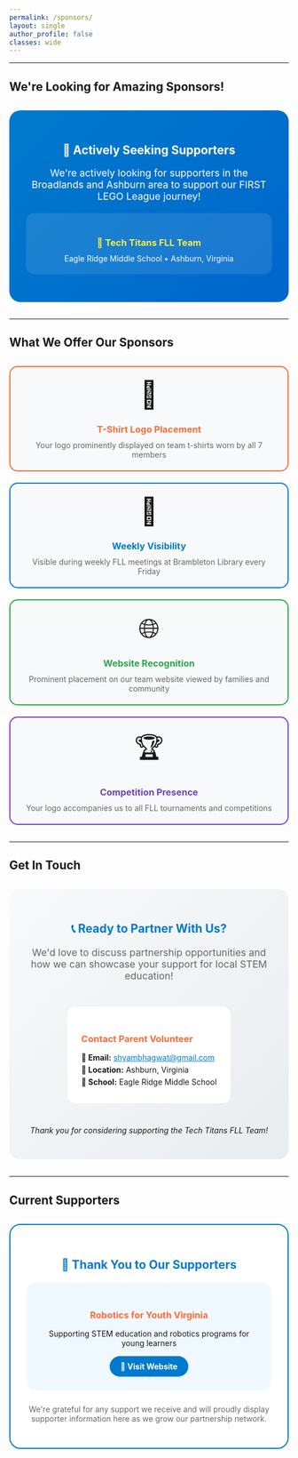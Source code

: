 ```yaml
---
permalink: /sponsors/
layout: single
author_profile: false
classes: wide
---
```



---

## We're Looking for Amazing Sponsors!

<div style="text-align: center; background: linear-gradient(135deg, #007acc, #0066cc); color: white; padding: 30px; border-radius: 20px; margin: 30px 0;">
  <h2 style="color: white; margin-bottom: 15px;">🎯 Actively Seeking Supporters</h2>
  <p style="font-size: 1.1rem; margin-bottom: 20px;">We're actively looking for supporters in the Broadlands and Ashburn area to support our FIRST LEGO League journey!</p>
  
  <div style="background: rgba(255,255,255,0.1); padding: 20px; border-radius: 15px; margin: 20px 0;">
    <h3 style="color: #ffeb3b; margin-bottom: 10px;">🧱 Tech Titans FLL Team</h3>
    <p style="margin: 0;">Eagle Ridge Middle School • Ashburn, Virginia</p>
  </div>
</div>

---

## What We Offer Our Sponsors

<div style="display: grid; grid-template-columns: repeat(auto-fit, minmax(250px, 1fr)); gap: 20px; margin: 30px 0;">
  
  <div style="background: #f8f9fa; border: 2px solid #ff6b35; border-radius: 15px; padding: 20px; text-align: center;">
    <div style="font-size: 3rem; margin-bottom: 15px;">👕</div>
    <h3 style="color: #ff6b35; margin-bottom: 10px;">T-Shirt Logo Placement</h3>
    <p style="color: #666; margin: 0;">Your logo prominently displayed on team t-shirts worn by all 7 members</p>
  </div>
  
  <div style="background: #f8f9fa; border: 2px solid #007acc; border-radius: 15px; padding: 20px; text-align: center;">
    <div style="font-size: 3rem; margin-bottom: 15px;">📍</div>
    <h3 style="color: #007acc; margin-bottom: 10px;">Weekly Visibility</h3>
    <p style="color: #666; margin: 0;">Visible during weekly FLL meetings at Brambleton Library every Friday</p>
  </div>
  
  <div style="background: #f8f9fa; border: 2px solid #28a745; border-radius: 15px; padding: 20px; text-align: center;">
    <div style="font-size: 3rem; margin-bottom: 15px;">🌐</div>
    <h3 style="color: #28a745; margin-bottom: 10px;">Website Recognition</h3>
    <p style="color: #666; margin: 0;">Prominent placement on our team website viewed by families and community</p>
  </div>
  
  <div style="background: #f8f9fa; border: 2px solid #6f42c1; border-radius: 15px; padding: 20px; text-align: center;">
    <div style="font-size: 3rem; margin-bottom: 15px;">🏆</div>
    <h3 style="color: #6f42c1; margin-bottom: 10px;">Competition Presence</h3>
    <p style="color: #666; margin: 0;">Your logo accompanies us to all FLL tournaments and competitions</p>
  </div>
  
</div>

---

## Get In Touch

<div style="background: linear-gradient(135deg, #f8f9fa, #e9ecef); padding: 30px; border-radius: 20px; margin: 30px 0; text-align: center;">
  <h2 style="color: #007acc; margin-bottom: 20px;">📞 Ready to Partner With Us?</h2>
  <p style="font-size: 1.1rem; color: #666; margin-bottom: 25px;">We'd love to discuss partnership opportunities and how we can showcase your support for local STEM education!</p>
  
  <div style="background: white; padding: 25px; border-radius: 15px; display: inline-block; text-align: left; margin: 20px;">
    <h3 style="color: #ff6b35; margin-bottom: 15px;">Contact Parent Volunteer</h3>
    <p style="margin: 5px 0;"><strong>📧 Email:</strong> <a href="mailto:shyambhagwat@gmail.com" style="color: #007acc;">shyambhagwat@gmail.com</a></p>
    <p style="margin: 5px 0;"><strong>📍 Location:</strong> Ashburn, Virginia</p>
    <p style="margin: 5px 0;"><strong>🏢 School:</strong> Eagle Ridge Middle School</p>
  </div>
  
  <p style="margin-top: 20px; font-style: italic;">Thank you for considering supporting the Tech Titans FLL Team!</p>
</div>

---

## Current Supporters

<div style="text-align: center; background: white; border: 2px solid #007acc; border-radius: 20px; padding: 30px; margin: 30px 0;">
  <h2 style="color: #007acc; margin-bottom: 20px;">🙏 Thank You to Our Supporters</h2>
  
  <div style="background: #f0f8ff; padding: 25px; border-radius: 15px; margin: 20px 0;">
    <h3 style="color: #ff6b35; margin-bottom: 15px;">Robotics for Youth Virginia</h3>
    <p style="margin-bottom: 15px;">Supporting STEM education and robotics programs for young learners</p>
    <a href="https://www.roboticsforyouth.org/" target="_blank" style="background: #007acc; color: white; padding: 10px 20px; border-radius: 25px; text-decoration: none; font-weight: bold; display: inline-block;">
      🔗 Visit Website
    </a>
  </div>
  
  <p style="color: #666; margin-top: 25px;">We're grateful for any support we receive and will proudly display supporter information here as we grow our partnership network.</p>
</div>